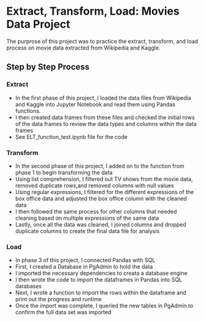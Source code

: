 # Extract, Transform, Load: Movies Data Project

The purprose of this project was to practice the extract, transform, and load process on movie data extracted from Wikipedia and Kaggle.

## Step by Step Process

### Extract
  - In the first phase of this project, I loaded the data files from Wikipedia and Kaggle into Jupyter Notebook and read them using Pandas functions.
  - I then created data frames from these files and checked the initial rows of the data frames to review the data types and columns within the data frames
  - See ELT_function_test.ipynb file for the code

### Transform
- In the second phase of this project, I added on to the function from phase 1 to begin transforming the data
- Using list comprehension, I filtered out TV shows from the movie data, removed duplicate rows,and removed columns with null values
- Using regular expressions, I filtered for the different expressions of the box office data and adjusted the box office column with the cleaned data
- I then followed the same process for other columns that needed cleaning based on multiple expressions of the same data
- Lastly, once all the data was cleaned, I joined columns and dropped duplicate columns to create the final data file for analysis

### Load
- In phase 3 of this project, I connected Pandas with SQL
- First, I created a Database in PgAdmin to hold the data
- I imported the necessary dependencies to creata a database engine 
- I then wrote the code to import the dataframes in Pandas into SQL databases
- Next, I wrote a function to import the rows within the dataframe and print out the progress and runtime
- Once the import was complete, I queried the new tables in PgAdmin to confirm the full data set was imported
